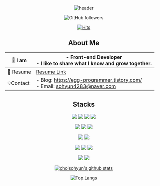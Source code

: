 <div align="center">


![header](https://capsule-render.vercel.app/api?type=waving&color=f2c343&height=200&section=header&text=choisohyun's%20profile&fontSize=60&animation=fadeIn&fontAlignY=38&descAlignY=51&descAlign=62&fontColor=F7F5F5)


![GitHub followers](https://img.shields.io/github/followers/choisohyun?style=social)

[![Hits](https://hits.seeyoufarm.com/api/count/incr/badge.svg?url=https%3A%2F%2Fgithub.com%2Fchoisohyun&count_bg=%2379C83D&title_bg=%23555555&icon=&icon_color=%23E7E7E7&title=hits&edge_flat=false)](https://hits.seeyoufarm.com)

## About Me

| 👀 I am      | - **Front-end Developer**<br>- I like to share what I know and grow together.              |
| ------------ | ------------------------------------------------------------------------------------------ |
| 🌈 Resume    | [Resume Link](https://egg-programmer.tistory.com/notice/308)  |
| 💡Contact    | - Blog: https://egg-programmer.tistory.com/<br>- Email: <a href="mailto:sohyun4283@naver.com">sohyun4283@naver.com</a>       |
  
## Stacks
  
<img src="https://img.shields.io/badge/Javascript-F7DF1E?style=flat-square&logo=javaScript&logoColor=white"/></a>
<img src="https://img.shields.io/badge/Typescript-3178C6?style=flat-square&logo=typescript&logoColor=white"/></a>
<img src="https://img.shields.io/badge/HTML5-E34F26?style=flat-square&logo=html5&logoColor=white"/></a>
<img src="https://img.shields.io/badge/CSS3-1572B6?style=flat-square&logo=css3&logoColor=white"/></a>

<img src="https://img.shields.io/badge/React.js-61DAFB?style=flat-square&logo=react&logoColor=white"/></a>
<img src="https://img.shields.io/badge/Vue.js-4FC08D?style=flat-square&logo=vue&logoColor=white"/></a>
<img src="https://img.shields.io/badge/jQuery-0769AD?style=flat-square&logo=jquery&logoColor=white"/></a>


<img src="https://img.shields.io/badge/ReactQuery-FF4154?style=flat-square&logo=reactquery&logoColor=white"/></a>
<img src="https://img.shields.io/badge/Redux-764ABC?style=flat-square&logo=redux&logoColor=white"/></a>

<img src="https://img.shields.io/badge/Webpack-8DD6F9?style=flat-square&logo=webpack&logoColor=white"/></a>
<img src="https://img.shields.io/badge/rollup-EC4A3F?style=flat-square&logo=rollup&logoColor=white"/></a>
<img src="https://img.shields.io/badge/Vite-646CFF?style=flat-square&logo=vite&logoColor=white"/></a>

<img src="https://img.shields.io/badge/ESLint-4B32C3?style=flat-square&logo=eslint&logoColor=white"/></a>
<img src="https://img.shields.io/badge/Prettier-F7B93E?style=flat-square&logo=prettier&logoColor=white"/></a>


[![choisohyun's github stats](https://github-readme-stats-git-master.choisohyun.vercel.app/api?username=choisohyun&show_icons=true)](https://github.com/choisohyun)

[![Top Langs](https://github-readme-stats.vercel.app/api/top-langs/?username=choisohyun&layout=compact)](https://github.com/choisohyun)


</div>
